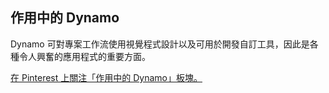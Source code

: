 

## 作用中的 Dynamo

Dynamo 可對專案工作流使用視覺程式設計以及可用於開發自訂工具，因此是各種令人興奮的應用程式的重要方面。

[在 Pinterest 上關注「作用中的 Dynamo」板塊。](http://www.pinterest.com/modelabnyc/dynamo-in-action/)

